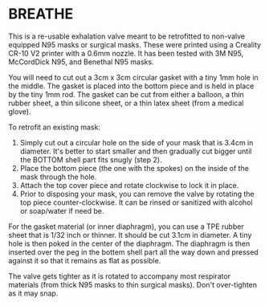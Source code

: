 # BREATHE

This is a re-usable exhalation valve meant to be retrofitted to non-valve equipped N95 masks or surgical masks.
These were printed using a Creality CR-10 V2 printer with a 0.6mm nozzle.  It has been tested with 3M N95, McCordDick N95, and Benethal N95 masks.

You will need to cut out a 3cm x 3cm circular gasket with a tiny 1mm hole in the middle.  The gasket is placed into the bottom piece and is held in place by the tiny 1mm rod.  The
gasket can be cut from either a balloon, a thin rubber sheet, a thin silicone sheet, or a thin latex sheet (from a medical glove).

To retrofit an existing mask:

1. Simply cut out a circular hole on the side of your mask that is 3.4cm in diameter.  It's better to start smaller and then gradually cut bigger until the BOTTOM shell part fits snugly (step 2).
2. Place the bottom piece (the one with the spokes) on the inside of the mask through the hole.
3. Attach the top cover piece and rotate clockwise to lock it in place.
4. Prior to disposing your mask, you can remove the valve by rotating the top piece counter-clockwise.  It can be rinsed or sanitized with alcohol or soap/water if need be.

For the gasket material (or inner diaphragm), you can use a TPE rubber sheet that is 1/32 inch or thinner.  It should be cut 3.1cm in diameter.  A tiny hole is then poked in the center of the diaphragm.  The diaphragm is then inserted over the peg in the bottem shell part all the way down and pressed against it so that it remains as flat as possible.

The valve gets tighter as it is rotated to accompany most respirator materials (from thick N95 masks to thin surgical masks).  Don't over-tighten as it may snap.
